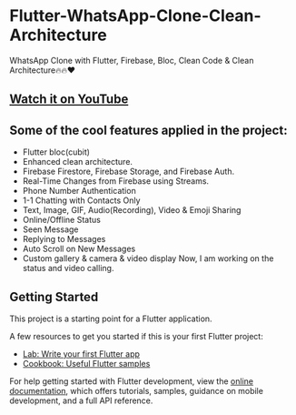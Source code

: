 # Flutter-WhatsApp-Clone-Clean-Architecture
 WhatsApp Clone with Flutter, Firebase, Bloc, Clean Code & Clean Architecture🔥🔥❤️

## [Watch it on YouTube](https://www.youtube.com/watch?v=INxbhrOeiuk)


##  Some of the cool features applied in the project:
- Flutter bloc(cubit)
- Enhanced clean architecture.
- Firebase Firestore, Firebase Storage, and Firebase Auth.
- Real-Time Changes from Firebase using Streams.
- Phone Number Authentication
- 1-1 Chatting with Contacts Only
- Text, Image, GIF, Audio(Recording), Video & Emoji Sharing
- Online/Offline Status
- Seen Message
- Replying to Messages
- Auto Scroll on New Messages
- Custom gallery & camera & video display
Now, I am working on the status and video calling.

## Getting Started

This project is a starting point for a Flutter application.

A few resources to get you started if this is your first Flutter project:

- [Lab: Write your first Flutter app](https://docs.flutter.dev/get-started/codelab)
- [Cookbook: Useful Flutter samples](https://docs.flutter.dev/cookbook)

For help getting started with Flutter development, view the
[online documentation](https://docs.flutter.dev/), which offers tutorials,
samples, guidance on mobile development, and a full API reference.
